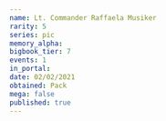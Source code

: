 ```yaml
---
name: Lt. Commander Raffaela Musiker
rarity: 5
series: pic
memory_alpha:
bigbook_tier: 7
events: 1
in_portal:
date: 02/02/2021
obtained: Pack
mega: false
published: true
---
```



